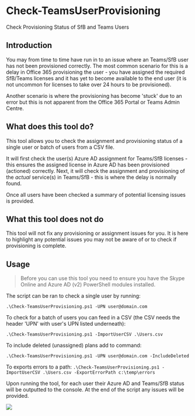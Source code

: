# Check-TeamsUserProvisioning
Check Provisioning Status of SfB and Teams Users

## Introduction

You may from time to time have run in to an issue where an Teams/SfB user has not been provisioned correctly. The most common scenario for this is a delay in Office 365 provisioning the user - you have assigned the required SfB/Teams licenses and it has yet to become available to the end user (it is not uncommon for licenses to take over 24 hours to be provisioned).

Another scenario is where the provisioning has become 'stuck' due to an error but this is not apparent from the Office 365 Portal or Teams Admin Centre.

## What does this tool do?

This tool allows you to check the assignment and provisioning status of a single user or batch of users from a CSV file.

It will first check the user(s) Azure AD assignment for Teams/SfB licenses - this ensures the assigned license in Azure AD has been provisioned (actioned) correctly. Next, it will check the assignment and provisioning of the _actual_ service(s) in Teams/SfB - this is where the delay is normally found.

Once all users have been checked a summary of potential licensing issues is provided.

## What this tool does not do

This tool will not fix any provisioning or assignment issues for you. It is here to highlight any potential issues you may not be aware of or to check if provisioning is complete.

## Usage

> Before you can use this tool you need to ensure you have the Skype Online and Azure AD (v2) PowerShell modules installed.

The script can be ran to check a single user by running:

```.\Check-TeamsUserProvisioning.ps1 -UPN user@domain.com```

To check for a batch of users you can feed in a CSV (the CSV needs the header 'UPN' with user's UPN listed underneath):

```.\Check-TeamsUserProvisioning.ps1 -ImportUserCSV .\Users.csv```

To include deleted (unassigned) plans add to command:

```.\Check-TeamsUserProvisioning.ps1 -UPN user@domain.com -IncludeDeleted```

To exports errors to a path:
```.\Check-TeamsUserProvisioning.ps1 -ImportUserCSV .\Users.csv -ExportErrorPath c:\temp\errors```

Upon running the tool, for each user their Azure AD and Teams/SfB status will be outputted to the console. At the end of the script any issues will be provided.

![](https://www.lee-ford.co.uk/images/provisioning-check/PendingAzure.png)
